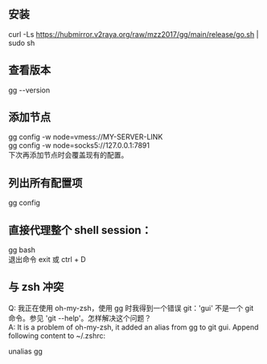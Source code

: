 ## 安装  
curl -Ls https://hubmirror.v2raya.org/raw/mzz2017/gg/main/release/go.sh | sudo sh

## 查看版本  
gg --version

## 添加节点  
gg config -w node=vmess://MY-SERVER-LINK  
gg config -w node=socks5://127.0.0.1:7891  
下次再添加节点时会覆盖现有的配置。

## 列出所有配置项  
gg config  

## 直接代理整个 shell session：  
gg bash  
退出命令 exit 或 ctrl + D  

## 与 zsh 冲突  
Q: 我正在使用 oh-my-zsh，使用 gg 时我得到一个错误 git：'gui' 不是一个 git 命令。参见 'git --help'。怎样解决这个问题？  
A: It is a problem of oh-my-zsh, it added an alias from gg to git gui. Append following content to ~/.zshrc:  

unalias gg  

